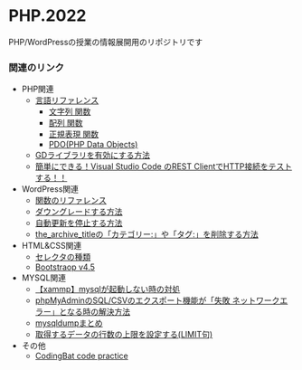 # PHP.2022
PHP/WordPressの授業の情報展開用のリポジトリです

### 関連のリンク

- PHP関連
  - [言語リファレンス](https://www.php.net/manual/ja/langref.php)
    - [文字列 関数](https://www.php.net/manual/ja/ref.strings.php#ref.strings)
    - [配列 関数](https://www.php.net/manual/ja/ref.array.php)
    - [正規表現 関数](https://www.php.net/manual/ja/book.pcre.php)
    - [PDO(PHP Data Objects)](https://www.php.net/manual/ja/book.pdo.php)
  - [GDライブラリを有効にする方法](https://sologaku.com/wordpress/images-only-full-size/)
  - [簡単にできる！Visual Studio Code のREST ClientでHTTP接続をテストする！！](https://1kara-hajimeru.com/2020/10/1378/)
- WordPress関連
  - [関数のリファレンス](http://wpdocs.osdn.jp/%E9%96%A2%E6%95%B0%E3%83%AA%E3%83%95%E3%82%A1%E3%83%AC%E3%83%B3%E3%82%B9)
  - [ダウングレードする方法](https://kinsta.com/jp/blog/downgrade-wordpress/)
  - [自動更新を停止する方法](https://otamunote.com/wordpress-update-stop/)
  - [the_archive_titleの「カテゴリー:」や「タグ:」を削除する方法](https://naoyu.net/archive-title-hook/)
- HTML&CSS関連
  - [セレクタの種類](http://www.htmq.com/csskihon/005.shtml)
  - [Bootstraop v4.5](https://getbootstrap.jp/docs/4.5/getting-started/introduction/)
- MYSQL関連
  - [【xammp】mysqlが起動しない時の対処](https://qiita.com/gone0021/items/1240f857776c6bb620b6)
  - [phpMyAdminのSQL/CSVのエクスポート機能が「失敗 ネットワークエラー」となる時の解決方法](https://www.petitmonte.com/linux/phpmyadmin-failed-network-err.html)
  - [mysqldumpまとめ](https://qiita.com/PlanetMeron/items/3a41e14607a65bc9b60c)
  - [取得するデータの行数の上限を設定する(LIMIT句)](https://www.javadrive.jp/mysql/select/index12.html)
- その他
  - [CodingBat code practice](https://codingbat.com/java)